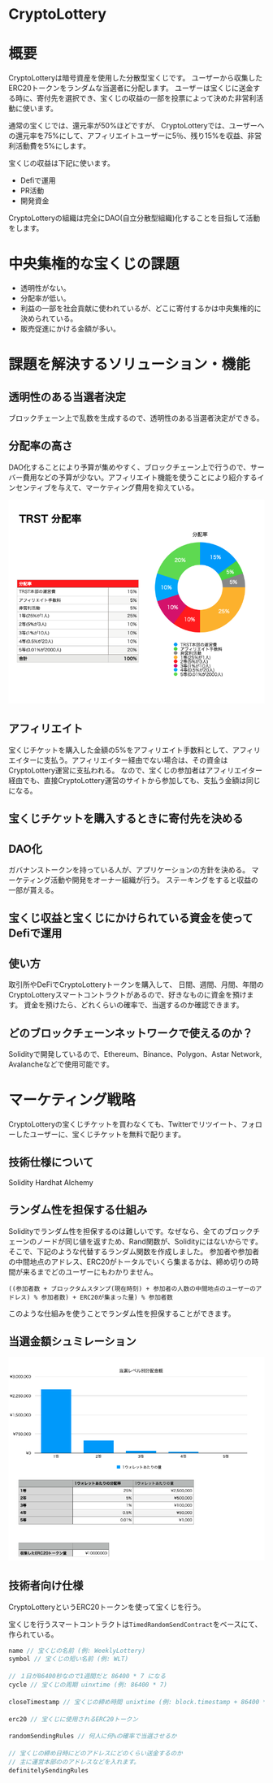# CryptoLottery

# 概要
CryptoLotteryは暗号資産を使用した分散型宝くじです。
ユーザーから収集したERC20トークンをランダムな当選者に分配します。
ユーザーは宝くじに送金する時に、寄付先を選択でき、宝くじの収益の一部を投票によって決めた非営利活動に使います。

通常の宝くじでは、還元率が50%ほどですが、
CryptoLotteryでは、ユーザーへの還元率を75%にして、アフィリエイトユーザーに5％、残り15%を収益、非営利活動費を5%にします。

宝くじの収益は下記に使います。
- Defiで運用
- PR活動
- 開発資金

CryptoLotteryの組織は完全にDAO(自立分散型組織)化することを目指して活動をします。

# 中央集権的な宝くじの課題
- 透明性がない。
- 分配率が低い。
- 利益の一部を社会貢献に使われているが、どこに寄付するかは中央集権的に決められている。
- 販売促進にかける金額が多い。

# 課題を解決するソリューション・機能
## 透明性のある当選者決定
ブロックチェーン上で乱数を生成するので、透明性のある当選者決定ができる。

## 分配率の高さ
DAO化することにより予算が集めやすく、ブロックチェーン上で行うので、サーバー費用などの予算が少ない。アフィリエイト機能を使うことにより紹介するインセンティブを与えて、マーケティング費用を抑えている。

![](docs/img/sharing_ratio.png)

## アフィリエイト
宝くじチケットを購入した金額の5%をアフィリエイト手数料として、アフィリエイターに支払う。アフィリエイター経由でない場合は、その資金はCryptoLottery運営に支払われる。
なので、宝くじの参加者はアフィリエイター経由でも、直接CryptoLottery運営のサイトから参加しても、支払う金額は同じになる。

## 宝くじチケットを購入するときに寄付先を決める

## DAO化
ガバナンストークンを持っている人が、アプリケーションの方針を決める。
マーケティング活動や開発をオーナー組織が行う。
ステーキングをすると収益の一部が貰える。

## 宝くじ収益と宝くじにかけられている資金を使ってDefiで運用

## 使い方
取引所やDeFiでCryptoLotteryトークンを購入して、
日間、週間、月間、年間のCryptoLotteryスマートコントラクトがあるので、好きなものに資金を預けます。
資金を預けたら、どれくらいの確率で、当選するのか確認できます。

## どのブロックチェーンネットワークで使えるのか？
Solidityで開発しているので、Ethereum、Binance、Polygon、Astar Network, Avalancheなどで使用可能です。

# マーケティング戦略
CryptoLotteryの宝くじチケットを買わなくても、Twitterでリツイート、フォローしたユーザーに、宝くじチケットを無料で配ります。

## 技術仕様について
Solidity
Hardhat
Alchemy

## ランダム性を担保する仕組み
Solidityでランダム性を担保するのは難しいです。なぜなら、全てのブロックチェーンのノードが同じ値を返すため、Rand関数が、Solidityにはないからです。
そこで、下記のような代替するランダム関数を作成しました。
参加者や参加者の中間地点のアドレス、ERC20がトータルでいくら集まるかは、締め切りの時間が来るまでどのユーザーにもわかりません。

```
((参加者数 + ブロックタムスタンプ(現在時刻) + 参加者の人数の中間地点のユーザーのアドレス) % 参加者数) + ERC20が集まった量) % 参加者数
```

このような仕組みを使うことでランダム性を担保することができます。

## 当選金額シュミレーション

![](docs/img/money_won.png)

## 技術者向け仕様
CryptoLotteryというERC20トークンを使って宝くじを行う。

宝くじを行うスマートコントラクトは`TimedRandomSendContract`をベースにて、作られている。

```js
name // 宝くじの名前 (例: WeeklyLottery)
symbol // 宝くじの短い名前 (例: WLT)

// １日が86400秒なので1週間だと 86400 * 7 になる
cycle // 宝くじの周期 uinxtime (例: 86400 * 7)

closeTimestamp // 宝くじの締め時間 unixtime (例: block.timestamp + 86400 * 7)

erc20 // 宝くじに使用されるERC20トークン

randomSendingRules // 何人に何%の確率で当選させるか

// 宝くじの締め日時にどのアドレスにどのくらい送金するのか
// 主に運営本部ののアドレスなどを入れます。
definitelySendingRules 
```

